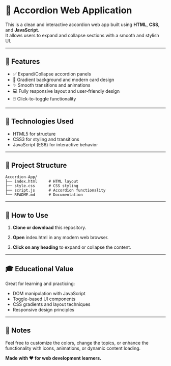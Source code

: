 # 📂 Accordion Web Application

This is a clean and interactive accordion web app built using **HTML**, **CSS**, and **JavaScript**.  
It allows users to expand and collapse sections with a smooth and stylish UI.

---

## 🚀 Features

- ✅ Expand/Collapse accordion panels  
- 🎨 Gradient background and modern card design  
- ✨ Smooth transitions and animations  
- 💻 Fully responsive layout and user-friendly design  
- 🖱️ Click-to-toggle functionality

---

## 🧰 Technologies Used

- HTML5 for structure  
- CSS3 for styling and transitions  
- JavaScript (ES6) for interactive behavior

---

## 📂 Project Structure

```
Accordion-App/
├── index.html     # HTML layout
├── style.css      # CSS styling
├── script.js      # Accordion functionality
└── README.md      # Documentation
```

---

## 🔧 How to Use

1. **Clone or download** this repository.  
2. **Open** index.html in any modern web browser.  

3. **Click on any heading** to expand or collapse the content.  

---

## 🎓 Educational Value
Great for learning and practicing:  
- DOM manipulation with JavaScript  
- Toggle-based UI components  
- CSS gradients and layout techniques  
- Responsive design principles  

---

## 🙌 Notes
Feel free to customize the colors, change the topics, or enhance the functionality with icons, animations, or dynamic content loading.


**Made with ❤️ for web development learners.**
